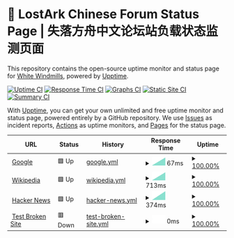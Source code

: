 # 💚 LostArk Chinese Forum Status Page | 失落方舟中文论坛站负载状态监测页面

This repository contains the open-source uptime monitor and status page for [White Windmills](https://lost-ark.top/), powered by [Upptime](https://github.com/upptime/upptime).

[![Uptime CI](https://github.com/white-windmills/lostark-status/workflows/Uptime%20CI/badge.svg)](https://github.com/white-windmills/lostark-status/actions?query=workflow%3A%22Uptime+CI%22)
[![Response Time CI](https://github.com/white-windmills/lostark-status/workflows/Response%20Time%20CI/badge.svg)](https://github.com/white-windmills/lostark-status/actions?query=workflow%3A%22Response+Time+CI%22)
[![Graphs CI](https://github.com/white-windmills/lostark-status/workflows/Graphs%20CI/badge.svg)](https://github.com/white-windmills/lostark-status/actions?query=workflow%3A%22Graphs+CI%22)
[![Static Site CI](https://github.com/white-windmills/lostark-status/workflows/Static%20Site%20CI/badge.svg)](https://github.com/white-windmills/lostark-status/actions?query=workflow%3A%22Static+Site+CI%22)
[![Summary CI](https://github.com/white-windmills/lostark-status/workflows/Summary%20CI/badge.svg)](https://github.com/white-windmills/lostark-status/actions?query=workflow%3A%22Summary+CI%22)

With [Upptime](https://upptime.js.org), you can get your own unlimited and free uptime monitor and status page, powered entirely by a GitHub repository. We use [Issues](https://github.com/white-windmills/lostark-status/issues) as incident reports, [Actions](https://github.com/white-windmills/lostark-status/actions) as uptime monitors, and [Pages](https://white-windmills.github.io/lostark-status) for the status page.

<!--start: status pages-->
<!-- This summary is generated by Upptime (https://github.com/upptime/upptime) -->
<!-- Do not edit this manually, your changes will be overwritten -->
<!-- prettier-ignore -->
| URL | Status | History | Response Time | Uptime |
| --- | ------ | ------- | ------------- | ------ |
| <img alt="" src="https://favicons.githubusercontent.com/www.google.com" height="13"> [Google](https://www.google.com) | 🟩 Up | [google.yml](https://github.com/white-windmills/lostark-status/commits/HEAD/history/google.yml) | <details><summary><img alt="Response time graph" src="./graphs/google/response-time-week.png" height="20"> 67ms</summary><br><a href="https://white-windmills.github.io/lostark-status/history/google"><img alt="Response time 67" src="https://img.shields.io/endpoint?url=https%3A%2F%2Fraw.githubusercontent.com%2Fwhite-windmills%2Flostark-status%2FHEAD%2Fapi%2Fgoogle%2Fresponse-time.json"></a><br><a href="https://white-windmills.github.io/lostark-status/history/google"><img alt="24-hour response time 67" src="https://img.shields.io/endpoint?url=https%3A%2F%2Fraw.githubusercontent.com%2Fwhite-windmills%2Flostark-status%2FHEAD%2Fapi%2Fgoogle%2Fresponse-time-day.json"></a><br><a href="https://white-windmills.github.io/lostark-status/history/google"><img alt="7-day response time 67" src="https://img.shields.io/endpoint?url=https%3A%2F%2Fraw.githubusercontent.com%2Fwhite-windmills%2Flostark-status%2FHEAD%2Fapi%2Fgoogle%2Fresponse-time-week.json"></a><br><a href="https://white-windmills.github.io/lostark-status/history/google"><img alt="30-day response time 67" src="https://img.shields.io/endpoint?url=https%3A%2F%2Fraw.githubusercontent.com%2Fwhite-windmills%2Flostark-status%2FHEAD%2Fapi%2Fgoogle%2Fresponse-time-month.json"></a><br><a href="https://white-windmills.github.io/lostark-status/history/google"><img alt="1-year response time 67" src="https://img.shields.io/endpoint?url=https%3A%2F%2Fraw.githubusercontent.com%2Fwhite-windmills%2Flostark-status%2FHEAD%2Fapi%2Fgoogle%2Fresponse-time-year.json"></a></details> | <details><summary><a href="https://white-windmills.github.io/lostark-status/history/google">100.00%</a></summary><a href="https://white-windmills.github.io/lostark-status/history/google"><img alt="All-time uptime 100.00%" src="https://img.shields.io/endpoint?url=https%3A%2F%2Fraw.githubusercontent.com%2Fwhite-windmills%2Flostark-status%2FHEAD%2Fapi%2Fgoogle%2Fuptime.json"></a><br><a href="https://white-windmills.github.io/lostark-status/history/google"><img alt="24-hour uptime 100.00%" src="https://img.shields.io/endpoint?url=https%3A%2F%2Fraw.githubusercontent.com%2Fwhite-windmills%2Flostark-status%2FHEAD%2Fapi%2Fgoogle%2Fuptime-day.json"></a><br><a href="https://white-windmills.github.io/lostark-status/history/google"><img alt="7-day uptime 100.00%" src="https://img.shields.io/endpoint?url=https%3A%2F%2Fraw.githubusercontent.com%2Fwhite-windmills%2Flostark-status%2FHEAD%2Fapi%2Fgoogle%2Fuptime-week.json"></a><br><a href="https://white-windmills.github.io/lostark-status/history/google"><img alt="30-day uptime 100.00%" src="https://img.shields.io/endpoint?url=https%3A%2F%2Fraw.githubusercontent.com%2Fwhite-windmills%2Flostark-status%2FHEAD%2Fapi%2Fgoogle%2Fuptime-month.json"></a><br><a href="https://white-windmills.github.io/lostark-status/history/google"><img alt="1-year uptime 100.00%" src="https://img.shields.io/endpoint?url=https%3A%2F%2Fraw.githubusercontent.com%2Fwhite-windmills%2Flostark-status%2FHEAD%2Fapi%2Fgoogle%2Fuptime-year.json"></a></details>
| <img alt="" src="https://favicons.githubusercontent.com/en.wikipedia.org" height="13"> [Wikipedia](https://en.wikipedia.org) | 🟩 Up | [wikipedia.yml](https://github.com/white-windmills/lostark-status/commits/HEAD/history/wikipedia.yml) | <details><summary><img alt="Response time graph" src="./graphs/wikipedia/response-time-week.png" height="20"> 713ms</summary><br><a href="https://white-windmills.github.io/lostark-status/history/wikipedia"><img alt="Response time 713" src="https://img.shields.io/endpoint?url=https%3A%2F%2Fraw.githubusercontent.com%2Fwhite-windmills%2Flostark-status%2FHEAD%2Fapi%2Fwikipedia%2Fresponse-time.json"></a><br><a href="https://white-windmills.github.io/lostark-status/history/wikipedia"><img alt="24-hour response time 713" src="https://img.shields.io/endpoint?url=https%3A%2F%2Fraw.githubusercontent.com%2Fwhite-windmills%2Flostark-status%2FHEAD%2Fapi%2Fwikipedia%2Fresponse-time-day.json"></a><br><a href="https://white-windmills.github.io/lostark-status/history/wikipedia"><img alt="7-day response time 713" src="https://img.shields.io/endpoint?url=https%3A%2F%2Fraw.githubusercontent.com%2Fwhite-windmills%2Flostark-status%2FHEAD%2Fapi%2Fwikipedia%2Fresponse-time-week.json"></a><br><a href="https://white-windmills.github.io/lostark-status/history/wikipedia"><img alt="30-day response time 713" src="https://img.shields.io/endpoint?url=https%3A%2F%2Fraw.githubusercontent.com%2Fwhite-windmills%2Flostark-status%2FHEAD%2Fapi%2Fwikipedia%2Fresponse-time-month.json"></a><br><a href="https://white-windmills.github.io/lostark-status/history/wikipedia"><img alt="1-year response time 713" src="https://img.shields.io/endpoint?url=https%3A%2F%2Fraw.githubusercontent.com%2Fwhite-windmills%2Flostark-status%2FHEAD%2Fapi%2Fwikipedia%2Fresponse-time-year.json"></a></details> | <details><summary><a href="https://white-windmills.github.io/lostark-status/history/wikipedia">100.00%</a></summary><a href="https://white-windmills.github.io/lostark-status/history/wikipedia"><img alt="All-time uptime 100.00%" src="https://img.shields.io/endpoint?url=https%3A%2F%2Fraw.githubusercontent.com%2Fwhite-windmills%2Flostark-status%2FHEAD%2Fapi%2Fwikipedia%2Fuptime.json"></a><br><a href="https://white-windmills.github.io/lostark-status/history/wikipedia"><img alt="24-hour uptime 100.00%" src="https://img.shields.io/endpoint?url=https%3A%2F%2Fraw.githubusercontent.com%2Fwhite-windmills%2Flostark-status%2FHEAD%2Fapi%2Fwikipedia%2Fuptime-day.json"></a><br><a href="https://white-windmills.github.io/lostark-status/history/wikipedia"><img alt="7-day uptime 100.00%" src="https://img.shields.io/endpoint?url=https%3A%2F%2Fraw.githubusercontent.com%2Fwhite-windmills%2Flostark-status%2FHEAD%2Fapi%2Fwikipedia%2Fuptime-week.json"></a><br><a href="https://white-windmills.github.io/lostark-status/history/wikipedia"><img alt="30-day uptime 100.00%" src="https://img.shields.io/endpoint?url=https%3A%2F%2Fraw.githubusercontent.com%2Fwhite-windmills%2Flostark-status%2FHEAD%2Fapi%2Fwikipedia%2Fuptime-month.json"></a><br><a href="https://white-windmills.github.io/lostark-status/history/wikipedia"><img alt="1-year uptime 100.00%" src="https://img.shields.io/endpoint?url=https%3A%2F%2Fraw.githubusercontent.com%2Fwhite-windmills%2Flostark-status%2FHEAD%2Fapi%2Fwikipedia%2Fuptime-year.json"></a></details>
| <img alt="" src="https://favicons.githubusercontent.com/news.ycombinator.com" height="13"> [Hacker News](https://news.ycombinator.com) | 🟩 Up | [hacker-news.yml](https://github.com/white-windmills/lostark-status/commits/HEAD/history/hacker-news.yml) | <details><summary><img alt="Response time graph" src="./graphs/hacker-news/response-time-week.png" height="20"> 374ms</summary><br><a href="https://white-windmills.github.io/lostark-status/history/hacker-news"><img alt="Response time 374" src="https://img.shields.io/endpoint?url=https%3A%2F%2Fraw.githubusercontent.com%2Fwhite-windmills%2Flostark-status%2FHEAD%2Fapi%2Fhacker-news%2Fresponse-time.json"></a><br><a href="https://white-windmills.github.io/lostark-status/history/hacker-news"><img alt="24-hour response time 374" src="https://img.shields.io/endpoint?url=https%3A%2F%2Fraw.githubusercontent.com%2Fwhite-windmills%2Flostark-status%2FHEAD%2Fapi%2Fhacker-news%2Fresponse-time-day.json"></a><br><a href="https://white-windmills.github.io/lostark-status/history/hacker-news"><img alt="7-day response time 374" src="https://img.shields.io/endpoint?url=https%3A%2F%2Fraw.githubusercontent.com%2Fwhite-windmills%2Flostark-status%2FHEAD%2Fapi%2Fhacker-news%2Fresponse-time-week.json"></a><br><a href="https://white-windmills.github.io/lostark-status/history/hacker-news"><img alt="30-day response time 374" src="https://img.shields.io/endpoint?url=https%3A%2F%2Fraw.githubusercontent.com%2Fwhite-windmills%2Flostark-status%2FHEAD%2Fapi%2Fhacker-news%2Fresponse-time-month.json"></a><br><a href="https://white-windmills.github.io/lostark-status/history/hacker-news"><img alt="1-year response time 374" src="https://img.shields.io/endpoint?url=https%3A%2F%2Fraw.githubusercontent.com%2Fwhite-windmills%2Flostark-status%2FHEAD%2Fapi%2Fhacker-news%2Fresponse-time-year.json"></a></details> | <details><summary><a href="https://white-windmills.github.io/lostark-status/history/hacker-news">100.00%</a></summary><a href="https://white-windmills.github.io/lostark-status/history/hacker-news"><img alt="All-time uptime 100.00%" src="https://img.shields.io/endpoint?url=https%3A%2F%2Fraw.githubusercontent.com%2Fwhite-windmills%2Flostark-status%2FHEAD%2Fapi%2Fhacker-news%2Fuptime.json"></a><br><a href="https://white-windmills.github.io/lostark-status/history/hacker-news"><img alt="24-hour uptime 100.00%" src="https://img.shields.io/endpoint?url=https%3A%2F%2Fraw.githubusercontent.com%2Fwhite-windmills%2Flostark-status%2FHEAD%2Fapi%2Fhacker-news%2Fuptime-day.json"></a><br><a href="https://white-windmills.github.io/lostark-status/history/hacker-news"><img alt="7-day uptime 100.00%" src="https://img.shields.io/endpoint?url=https%3A%2F%2Fraw.githubusercontent.com%2Fwhite-windmills%2Flostark-status%2FHEAD%2Fapi%2Fhacker-news%2Fuptime-week.json"></a><br><a href="https://white-windmills.github.io/lostark-status/history/hacker-news"><img alt="30-day uptime 100.00%" src="https://img.shields.io/endpoint?url=https%3A%2F%2Fraw.githubusercontent.com%2Fwhite-windmills%2Flostark-status%2FHEAD%2Fapi%2Fhacker-news%2Fuptime-month.json"></a><br><a href="https://white-windmills.github.io/lostark-status/history/hacker-news"><img alt="1-year uptime 100.00%" src="https://img.shields.io/endpoint?url=https%3A%2F%2Fraw.githubusercontent.com%2Fwhite-windmills%2Flostark-status%2FHEAD%2Fapi%2Fhacker-news%2Fuptime-year.json"></a></details>
| <img alt="" src="https://favicons.githubusercontent.com/thissitedoesnotexist.koj.co" height="13"> [Test Broken Site](https://thissitedoesnotexist.koj.co) | 🟥 Down | [test-broken-site.yml](https://github.com/white-windmills/lostark-status/commits/HEAD/history/test-broken-site.yml) | <details><summary><img alt="Response time graph" src="./graphs/test-broken-site/response-time-week.png" height="20"> 0ms</summary><br><a href="https://white-windmills.github.io/lostark-status/history/test-broken-site"><img alt="Response time 0" src="https://img.shields.io/endpoint?url=https%3A%2F%2Fraw.githubusercontent.com%2Fwhite-windmills%2Flostark-status%2FHEAD%2Fapi%2Ftest-broken-site%2Fresponse-time.json"></a><br><a href="https://white-windmills.github.io/lostark-status/history/test-broken-site"><img alt="24-hour response time 0" src="https://img.shields.io/endpoint?url=https%3A%2F%2Fraw.githubusercontent.com%2Fwhite-windmills%2Flostark-status%2FHEAD%2Fapi%2Ftest-broken-site%2Fresponse-time-day.json"></a><br><a href="https://white-windmills.github.io/lostark-status/history/test-broken-site"><img alt="7-day response time 0" src="https://img.shields.io/endpoint?url=https%3A%2F%2Fraw.githubusercontent.com%2Fwhite-windmills%2Flostark-status%2FHEAD%2Fapi%2Ftest-broken-site%2Fresponse-time-week.json"></a><br><a href="https://white-windmills.github.io/lostark-status/history/test-broken-site"><img alt="30-day response time 0" src="https://img.shields.io/endpoint?url=https%3A%2F%2Fraw.githubusercontent.com%2Fwhite-windmills%2Flostark-status%2FHEAD%2Fapi%2Ftest-broken-site%2Fresponse-time-month.json"></a><br><a href="https://white-windmills.github.io/lostark-status/history/test-broken-site"><img alt="1-year response time 0" src="https://img.shields.io/endpoint?url=https%3A%2F%2Fraw.githubusercontent.com%2Fwhite-windmills%2Flostark-status%2FHEAD%2Fapi%2Ftest-broken-site%2Fresponse-time-year.json"></a></details> | <details><summary><a href="https://white-windmills.github.io/lostark-status/history/test-broken-site">100.00%</a></summary><a href="https://white-windmills.github.io/lostark-status/history/test-broken-site"><img alt="All-time uptime 100.00%" src="https://img.shields.io/endpoint?url=https%3A%2F%2Fraw.githubusercontent.com%2Fwhite-windmills%2Flostark-status%2FHEAD%2Fapi%2Ftest-broken-site%2Fuptime.json"></a><br><a href="https://white-windmills.github.io/lostark-status/history/test-broken-site"><img alt="24-hour uptime 100.00%" src="https://img.shields.io/endpoint?url=https%3A%2F%2Fraw.githubusercontent.com%2Fwhite-windmills%2Flostark-status%2FHEAD%2Fapi%2Ftest-broken-site%2Fuptime-day.json"></a><br><a href="https://white-windmills.github.io/lostark-status/history/test-broken-site"><img alt="7-day uptime 100.00%" src="https://img.shields.io/endpoint?url=https%3A%2F%2Fraw.githubusercontent.com%2Fwhite-windmills%2Flostark-status%2FHEAD%2Fapi%2Ftest-broken-site%2Fuptime-week.json"></a><br><a href="https://white-windmills.github.io/lostark-status/history/test-broken-site"><img alt="30-day uptime 100.00%" src="https://img.shields.io/endpoint?url=https%3A%2F%2Fraw.githubusercontent.com%2Fwhite-windmills%2Flostark-status%2FHEAD%2Fapi%2Ftest-broken-site%2Fuptime-month.json"></a><br><a href="https://white-windmills.github.io/lostark-status/history/test-broken-site"><img alt="1-year uptime 100.00%" src="https://img.shields.io/endpoint?url=https%3A%2F%2Fraw.githubusercontent.com%2Fwhite-windmills%2Flostark-status%2FHEAD%2Fapi%2Ftest-broken-site%2Fuptime-year.json"></a></details>

<!--end: status pages-->
